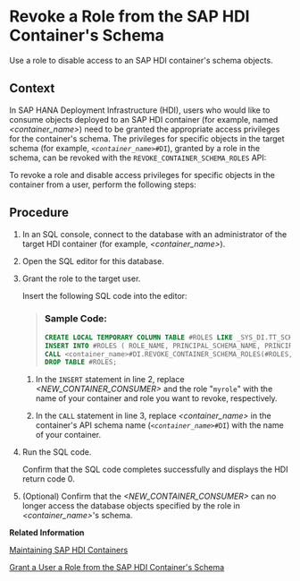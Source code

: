 <!-- loiobb47fc06c27841449017d055302a4074 -->

# Revoke a Role from the SAP HDI Container's Schema

Use a role to disable access to an SAP HDI container's schema objects.



<a name="loiobb47fc06c27841449017d055302a4074__context_jvz_ntd_l1b"/>

## Context

In SAP HANA Deployment Infrastructure \(HDI\), users who would like to consume objects deployed to an SAP HDI container \(for example, named *<container\_name\>*\) need to be granted the appropriate access privileges for the container's schema. The privileges for specific objects in the target schema \(for example, <code><i class="varname">&lt;container_name&gt;</i>#DI</code>\), granted by a role in the schema, can be revoked with the `REVOKE_CONTAINER_SCHEMA_ROLES` API:

To revoke a role and disable access privileges for specific objects in the container from a user, perform the following steps:



<a name="loiobb47fc06c27841449017d055302a4074__steps_kvz_ntd_l1b"/>

## Procedure

1.  In an SQL console, connect to the database with an administrator of the target HDI container \(for example, *<container\_name\>*\).

2.  Open the SQL editor for this database.

3.  Grant the role to the target user.

    Insert the following SQL code into the editor:

    > ### Sample Code:  
    > ```sql
    > CREATE LOCAL TEMPORARY COLUMN TABLE #ROLES LIKE _SYS_DI.TT_SCHEMA_ROLES;
    > INSERT INTO #ROLES ( ROLE_NAME, PRINCIPAL_SCHEMA_NAME, PRINCIPAL_NAME ) VALUES ( '<myrole'>, '', '<NEW_CONTAINER_CONSUMER>' );
    > CALL <container_name>#DI.REVOKE_CONTAINER_SCHEMA_ROLES(#ROLES, _SYS_DI.T_NO_PARAMETERS, ?, ?, ?);
    > DROP TABLE #ROLES; 
    > ```

    1.  In the `INSERT` statement in line 2, replace *<NEW\_CONTAINER\_CONSUMER\>* and the role "`myrole`" with the name of your container and role you want to revoke, respectively.

    2.  In the `CALL` statement in line 3, replace *<container\_name\>* in the container's API schema name \(<code><i class="varname">&lt;container_name&gt;</i>#DI</code>\) with the name of your container.


4.  Run the SQL code.

    Confirm that the SQL code completes successfully and displays the HDI return code 0.

5.  \(Optional\) Confirm that the *<NEW\_CONTAINER\_CONSUMER\>* can no longer access the database objects specified by the role in *<container\_name\>*'s schema.


**Related Information**  


[Maintaining SAP HDI Containers](maintaining-sap-hdi-containers-bcd6e27.md "An HDI container administrator configures and controls access to a SAP HDI container.")

[Grant a User a Role from the SAP HDI Container's Schema](grant-a-user-a-role-from-the-sap-hdi-container-6574d8e.md "Use a role to enable access to an SAP HDI container's schema objects.")

